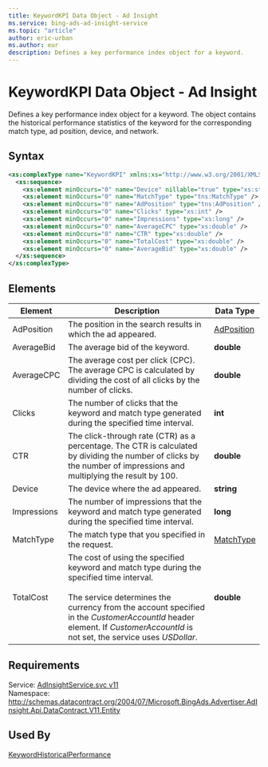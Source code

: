 ```yaml
---
title: KeywordKPI Data Object - Ad Insight
ms.service: bing-ads-ad-insight-service
ms.topic: "article"
author: eric-urban
ms.author: eur
description: Defines a key performance index object for a keyword.
---
```

# KeywordKPI Data Object - Ad Insight
Defines a key performance index object for a keyword. The object contains the historical performance statistics of the keyword for the corresponding match type, ad position, device, and network.

## Syntax
```xml
<xs:complexType name="KeywordKPI" xmlns:xs="http://www.w3.org/2001/XMLSchema">
  <xs:sequence>
    <xs:element minOccurs="0" name="Device" nillable="true" type="xs:string" />
    <xs:element minOccurs="0" name="MatchType" type="tns:MatchType" />
    <xs:element minOccurs="0" name="AdPosition" type="tns:AdPosition" />
    <xs:element minOccurs="0" name="Clicks" type="xs:int" />
    <xs:element minOccurs="0" name="Impressions" type="xs:long" />
    <xs:element minOccurs="0" name="AverageCPC" type="xs:double" />
    <xs:element minOccurs="0" name="CTR" type="xs:double" />
    <xs:element minOccurs="0" name="TotalCost" type="xs:double" />
    <xs:element minOccurs="0" name="AverageBid" type="xs:double" />
  </xs:sequence>
</xs:complexType>
```

## <a name="elements"></a>Elements

|Element|Description|Data Type|
|-----------|---------------|-------------|
|<a name="adposition"></a>AdPosition|The position in the search results in which the ad appeared.|[AdPosition](adposition.md)|
|<a name="averagebid"></a>AverageBid|The average bid of the keyword.|**double**|
|<a name="averagecpc"></a>AverageCPC|The average cost per click (CPC). The average CPC is calculated by dividing the cost of all clicks by the number of clicks.|**double**|
|<a name="clicks"></a>Clicks|The number of clicks that the keyword and match type generated during the specified time interval.|**int**|
|<a name="ctr"></a>CTR|The click-through rate (CTR) as a percentage. The CTR is calculated by dividing the number of clicks by the number of impressions and multiplying the result by 100.|**double**|
|<a name="device"></a>Device|The device where the ad appeared.|**string**|
|<a name="impressions"></a>Impressions|The number of impressions that the keyword and match type generated during the specified time interval.|**long**|
|<a name="matchtype"></a>MatchType|The match type that you specified in the request.|[MatchType](matchtype.md)|
|<a name="totalcost"></a>TotalCost|The cost of using the specified keyword and match type during the specified time interval.<br /><br />The service determines the currency from the account specified in the *CustomerAccountId* header element. If *CustomerAccountId* is not set, the service uses *USDollar*.|**double**|

## Requirements
Service: [AdInsightService.svc v11](https://adinsight.api.bingads.microsoft.com/Api/Advertiser/AdInsight/v11/AdInsightService.svc)  
Namespace: http://schemas.datacontract.org/2004/07/Microsoft.BingAds.Advertiser.AdInsight.Api.DataContract.V11.Entity  

## Used By
[KeywordHistoricalPerformance](keywordhistoricalperformance.md)  
